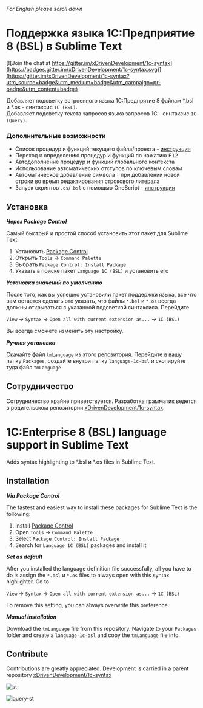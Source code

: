 *For English please scroll down*

# Поддержка языка 1С:Предприятие 8 (BSL) в Sublime Text

[![Join the chat at https://gitter.im/xDrivenDevelopment/1c-syntax](https://badges.gitter.im/xDrivenDevelopment/1c-syntax.svg)](https://gitter.im/xDrivenDevelopment/1c-syntax?utm_source=badge&utm_medium=badge&utm_campaign=pr-badge&utm_content=badge)

Добавляет подсветку встроенного языка 1С:Предпрятие 8 файлам \*.bsl и \*.os - синтаксис `1C (BSL)`.  
Добавляет подсветку текста запросов языка запросов 1С - синтаксис `1C (Query)`.

### Дополнительные возможности

* Список процедур и функций текущего файла/проекта - [инструкция](https://github.com/xDrivenDevelopment/sublime-language-1c-bsl/wiki/%D0%A1%D0%BF%D0%B8%D1%81%D0%BE%D0%BA-%D0%BF%D1%80%D0%BE%D1%86%D0%B5%D0%B4%D1%83%D1%80-%D0%B8-%D1%84%D1%83%D0%BD%D0%BA%D1%86%D0%B8%D0%B9)
* Переход к определению процедур и функций по нажатию <kbd>F12</kbd>
* Автодополнение процедур и функций глобального контекста
* Использование автоматических отступов по ключевым словам
* Автоматическое добавление символа `|` при добавлении новой строки во время редактирования строкового литерала
* Запуск скриптов `.os`/`.bsl` с помощью OneScript - [инструкция](https://github.com/xDrivenDevelopment/sublime-language-1c-bsl/wiki/%D0%97%D0%B0%D0%BF%D1%83%D1%81%D0%BA-%D1%81%D0%BA%D1%80%D0%B8%D0%BF%D1%82%D0%BE%D0%B2-.os-.bsl-%D1%81-%D0%BF%D0%BE%D0%BC%D0%BE%D1%89%D1%8C%D1%8E-OneScript)

Установка
---------

***Через Package Control***

Самый быстрый и простой способ установить этот пакет для Sublime Text:

1. Установить [Package Control](https://packagecontrol.io/installation)
2. Открыть `Tools` → `Command Palette`
3. Выбрать `Package Control: Install Package`
4. Указать в поиске пакет `Language 1C (BSL)` и установить его

***Установка значений по умолчанию***

После того, как вы успешно установили пакет поддержки языка, все что вам остается
сделать это указать, что файлы `*.bsl` и `*.os` всегда должны открываться с
указанной подсветкой синтаксиса. Перейдите

`View` → `Syntax` → `Open all with current extension as...` → `1C (BSL)`

Вы всегда сможете изменить эту настройку.

***Ручная установка***

Скачайте файл `tmLanguage` из этого репозитория. Перейдите в вашу папку
`Packages`, создайте внутри папку `language-1c-bsl` и скопируйте туда файл
`tmLanguage`

Сотрудничество
----------

Сотрудничество крайне приветствуется. Разработка грамматик ведется в родительском репозитории [xDrivenDevelopment/1c-syntax](https://github.com/xDrivenDevelopment/1c-syntax).

# 1С:Enterprise 8 (BSL) language support in Sublime Text

Adds syntax highlighting to \*.bsl и \*.os files in Sublime Text.

Installation
------------

***Via Package Control***

The fastest and easiest way to install these packages for Sublime Text is the
following:

1. Install [Package Control](https://packagecontrol.io/installation)
2. Open `Tools` → `Command Palette`
3. Select `Package Control: Install Package`
4. Search for `Language 1C (BSL)` packages and install it

***Set as default***

After you installed the language definition file successfully, all you have to
do is assign the `*.bsl` и `*.os` files to always open with this syntax highlighter.
Go to

`View` → `Syntax` → `Open all with current extension as...` → `1C (BSL)`

To remove this setting, you can always overwrite this preference.

***Manual installation***

Download the `tmLanguage` file from this repository. 
Navigate to your `Packages` folder and create a `language-1c-bsl` and copy the
`tmLanguage` file into.

Contribute
----------

Contributions are greatly appreciated. Development is carried in a parent repository [xDrivenDevelopment/1c-syntax](https://github.com/xDrivenDevelopment/1c-syntax)

![st](https://cloud.githubusercontent.com/assets/1132840/12221775/e1e22810-b7b9-11e5-9d02-8c707b5d14fc.PNG)

![query-st](https://cloud.githubusercontent.com/assets/1132840/13007620/9e72c334-d1a2-11e5-8b22-b81e1abb264c.PNG)
